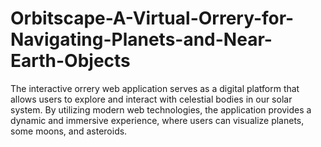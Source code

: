 # Orbitscape-A-Virtual-Orrery-for-Navigating-Planets-and-Near-Earth-Objects
The interactive orrery web application serves as a digital platform that allows users to explore and interact with celestial bodies in our solar system. By utilizing modern web technologies, the application provides a dynamic and immersive experience, where users can visualize planets, some moons, and asteroids.
